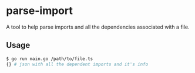 # parse-import

A tool to help parse imports and all the dependencies associated with a file.

## Usage

```bash
$ go run main.go /path/to/file.ts
{} # json with all the dependent imports and it's info
```
